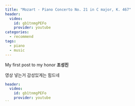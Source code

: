 ```yaml
---
title: "Mozart - Piano Concerto No. 21 in C major, K. 467"
header:
  video:
    id: gb1tnmgPEFo
    provider: youtube
categories:
  - recommend
tags:
  - piano
  - music
---
```


My first post to my honor **조성진**

영상 넣는거 감성있게는 힘드네

```yaml
header:
  video:
    id: gb1tnmgPEFo
    provider: youtube
``